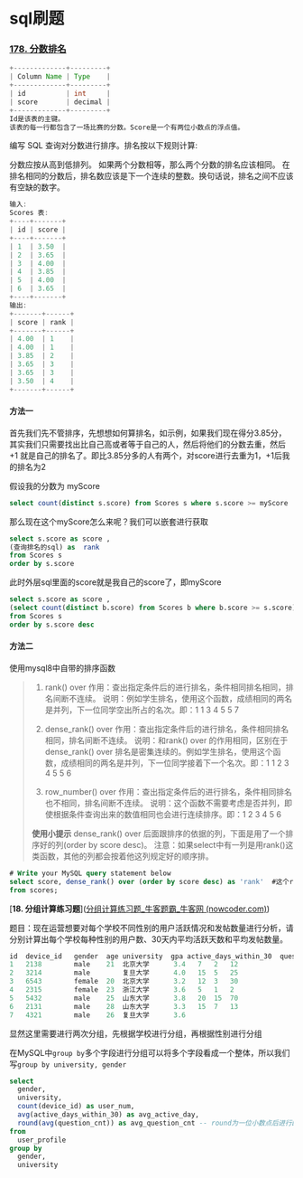 # sql刷题

### [178. 分数排名](https://leetcode.cn/problems/rank-scores/)

```java
+-------------+---------+
| Column Name | Type    |
+-------------+---------+
| id          | int     |
| score       | decimal |
+-------------+---------+
Id是该表的主键。
该表的每一行都包含了一场比赛的分数。Score是一个有两位小数点的浮点值。
```

编写 SQL 查询对分数进行排序。排名按以下规则计算:

分数应按从高到低排列。
如果两个分数相等，那么两个分数的排名应该相同。
在排名相同的分数后，排名数应该是下一个连续的整数。换句话说，排名之间不应该有空缺的数字。

```java
输入: 
Scores 表:
+----+-------+
| id | score |
+----+-------+
| 1  | 3.50  |
| 2  | 3.65  |
| 3  | 4.00  |
| 4  | 3.85  |
| 5  | 4.00  |
| 6  | 3.65  |
+----+-------+
输出: 
+-------+------+
| score | rank |
+-------+------+
| 4.00  | 1    |
| 4.00  | 1    |
| 3.85  | 2    |
| 3.65  | 3    |
| 3.65  | 3    |
| 3.50  | 4    |
+-------+------+
```

#### 方法一

首先我们先不管排序，先想想如何算排名，如示例，如果我们现在得分3.85分，其实我们只需要找出比自己高或者等于自己的人，然后将他们的分数去重，然后 +1 就是自己的排名了。即比3.85分多的人有两个，对score进行去重为1，+1后我的排名为2

假设我的分数为 myScore

```sql
select count(distinct s.score) from Scores s where s.score >= myScore
```

那么现在这个myScore怎么来呢？我们可以嵌套进行获取

```sql
select s.score as score ,
(查询排名的sql) as  rank
from Scores s
order by s.score
```

此时外层sql里面的score就是我自己的score了，即myScore

```sql
select s.score as score ,
(select count(distinct b.score) from Scores b where b.score >= s.score) as `rank` #rank为保留字
from Scores s
order by s.score desc
```

#### 方法二

使用mysql8中自带的排序函数

>1. rank() over
>  作用：查出指定条件后的进行排名，条件相同排名相同，排名间断不连续。
>   说明：例如学生排名，使用这个函数，成绩相同的两名是并列，下一位同学空出所占的名次。即：1 1 3 4 5 5 7
>
>2. dense_rank() over
>  作用：查出指定条件后的进行排名，条件相同排名相同，排名间断不连续。
>   说明：和rank() over 的作用相同，区别在于dense_rank() over 排名是密集连续的。例如学生排名，使用这个函数，成绩相同的两名是并列，下一位同学接着下一个名次。即：1 1 2 3 4 5 5 6
>
>3. row_number() over
>  作用：查出指定条件后的进行排名，条件相同排名也不相同，排名间断不连续。
>   说明：这个函数不需要考虑是否并列，即使根据条件查询出来的数值相同也会进行连续排序。即：1 2 3 4 5 6
>
>**使用小提示**
>dense_rank() over 后面跟排序的依据的列，下面是用了一个排序好的列(order by score desc)。
>注意：如果select中有一列是用rank()这类函数，其他的列都会按着他这列规定好的顺序排。

```sql
# Write your MySQL query statement below
select score, dense_rank() over (order by score desc) as 'rank'  #这个rank之所以要加引号，因为rank本身是个函数，直接写rank会报错
from scores;
```

[**18. 分组计算练习题**]([分组计算练习题_牛客题霸_牛客网 (nowcoder.com)](https://www.nowcoder.com/practice/009d8067d2df47fea429afe2e7b9de45?tpId=199&tqId=1975670&ru=/exam/oj&qru=/ta/sql-quick-study/question-ranking&sourceUrl=%2Fexam%2Foj%3Fpage%3D1%26tab%3DSQL%E7%AF%87%26topicId%3D199))

题目：现在运营想要对每个学校不同性别的用户活跃情况和发帖数量进行分析，请分别计算出每个学校每种性别的用户数、30天内平均活跃天数和平均发帖数量。

```java
id	device_id	gender	age	university	gpa	active_days_within_30  question_cnt  answer_cnt
1	2138		male	21	北京大学	  3.4	7	2	12
2	3214		male		复旦大学	  4.0	15	5	25
3	6543		female	20	北京大学	  3.2	12	3	30
4	2315		female	23	浙江大学	  3.6	5	1	2
5	5432		male	25	山东大学	  3.8	20	15	70
6	2131		male	28	山东大学	  3.3	15	7	13
7	4321		male	26	复旦大学	  3.6
```

显然这里需要进行两次分组，先根据学校进行分组，再根据性别进行分组

在MySQL中`group by`多个字段进行分组可以将多个字段看成一个整体，所以我们写`group by university, gender`

```sql
select
  gender,
  university,
  count(device_id) as user_num,
  avg(active_days_within_30) as avg_active_day, 
  round(avg(question_cnt)) as avg_question_cnt -- round为一位小数点后进行四舍五入
from
  user_profile
group by
  gender,
  university
```


